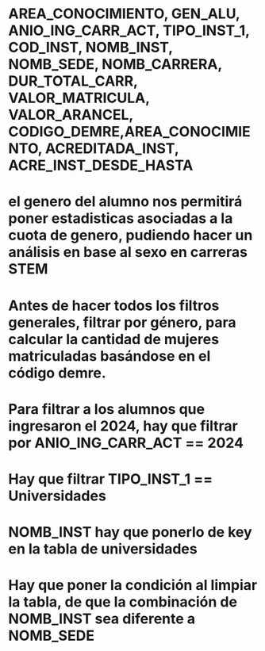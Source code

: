 # AREA_CONOCIMIENTO, GEN_ALU, ANIO_ING_CARR_ACT, TIPO_INST_1, COD_INST, NOMB_INST, NOMB_SEDE, NOMB_CARRERA, DUR_TOTAL_CARR, VALOR_MATRICULA, VALOR_ARANCEL, CODIGO_DEMRE,AREA_CONOCIMIENTO, ACREDITADA_INST, ACRE_INST_DESDE_HASTA

# el genero del alumno nos permitirá poner estadisticas asociadas a la cuota de genero, pudiendo hacer un análisis en base al sexo en carreras STEM

# Antes de hacer todos los filtros generales, filtrar por género, para calcular la cantidad de mujeres matriculadas basándose en el código demre.

# Para filtrar a los alumnos que ingresaron el 2024, hay que filtrar por ANIO_ING_CARR_ACT == 2024

# Hay que filtrar TIPO_INST_1 == Universidades

# NOMB_INST hay que ponerlo de key en la tabla de universidades

# Hay que poner la condición al limpiar la tabla, de que la combinación de NOMB_INST sea diferente a NOMB_SEDE
